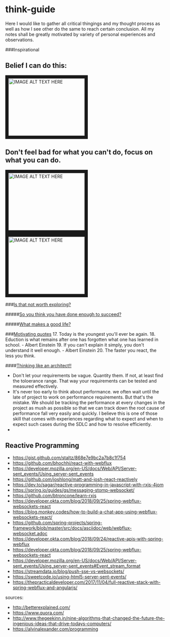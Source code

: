 # think-guide

Here I would like to gather all critical thingings and my thought process as well as how I see other do the same to reach certain conclusion. All my notes shall be greatly motivated by variety of personal experiences and observations.

###Inspirational

Belief I can do this: 
---
<a href="http://www.youtube.com/watch?feature=player_embedded&v=7TXEZ4tP06c
" target="_blank"><img src="http://img.youtube.com/vi/7TXEZ4tP06c/0.jpg" 
alt="IMAGE ALT TEXT HERE" width="240" height="180" border="10" /></a>

Don't feel bad for what you can't do, focus on what you can do.
---
<a href="http://www.youtube.com/watch?feature=player_embedded&v=36m1o-tM05g
" target="_blank"><img src="http://img.youtube.com/vi/36m1o-tM05g/0.jpg" 
alt="IMAGE ALT TEXT HERE" width="240" height="180" border="10" /></a>  <a href="http://www.youtube.com/watch?feature=player_embedded&v=s3QezBvN1BE
" target="_blank"><img src="http://img.youtube.com/vi/s3QezBvN1BE/0.jpg" 
alt="IMAGE ALT TEXT HERE" width="240" height="180" border="10" /></a>

###[Is that not worth exploring?](http://zenpencils.com/comic/rhodes/)

#####[So you think you have done enough to succeed?](https://github.com/bhochhi/think-guide/wiki/So-you-think-you-have-done-enough-to-succeed%3F)

#####[What makes a good life?](https://www.ted.com/talks/robert_waldinger_what_makes_a_good_life_lessons_from_the_longest_study_on_happiness?language=en)



###[Motivating quotes](https://github.com/bhochhi/think-guide/wiki/Motivating-quotes)
17. Today is the youngest you'll ever be again.
18. Eduction is what remains after one has forgotten what one has learned in school. - Albert Einstein
19. If you can't explain it simply, you don't understand it well enough. - Albert Einstein
20. The faster you react, the less you think.


####[Thinking like an architect!!](https://github.com/bhochhi/think-guide/wiki/Thinking-like-an-architect)

 *  Don't let your requirements be vague. Quantity them. If not, at least find the toloerance range. That way your requirements can be tested and measured effectively.
 * It's never too early to think about performance. we often wait until the late of project to work on performance requirements. But that's the mistake. We should be tracking the performance at every changes in the project as mush as possible so that we can track down the root cause of performance fall very easily and quickly. I believe this is one of those skill that comes with experiences regarding what to expect and when to expect such cases during the SDLC and how to resolve efficiently.
 * 

Reactive Programming
---
- https://gist.github.com/staltz/868e7e9bc2a7b8c1f754
- https://github.com/bhochhi/react-with-webflux  
- https://developer.mozilla.org/en-US/docs/Web/API/Server-sent_events/Using_server-sent_events
- https://github.com/joshlong/matt-and-josh-react-reactively
- https://dev.to/sagar/reactive-programming-in-javascript-with-rxjs-4jom
- https://spring.io/guides/gs/messaging-stomp-websocket/
- https://github.com/btroncone/learn-rxjs
- https://developer.okta.com/blog/2018/09/25/spring-webflux-websockets-react
- https://blog.monkey.codes/how-to-build-a-chat-app-using-webflux-websockets-react/
- https://github.com/spring-projects/spring-framework/blob/master/src/docs/asciidoc/web/webflux-websocket.adoc
- https://developer.okta.com/blog/2018/09/24/reactive-apis-with-spring-webflux
- https://developer.okta.com/blog/2018/09/25/spring-webflux-websockets-react
- https://developer.mozilla.org/en-US/docs/Web/API/Server-sent_events/Using_server-sent_events#Event_stream_format
- https://streamdata.io/blog/push-sse-vs-websockets/
- https://sweetcode.io/using-html5-server-sent-events/
- https://thepracticaldeveloper.com/2017/11/04/full-reactive-stack-with-spring-webflux-and-angularjs/


















sources:
- http://betterexplained.com/
- https://www.quora.com/
- http://www.thegeekinn.in/nine-algorithms-that-changed-the-future-the-ingenious-ideas-that-drive-todays-computers/
- https://alvinalexander.com/programming


